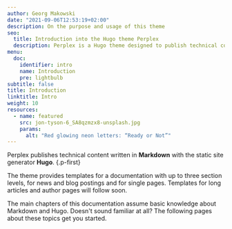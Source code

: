 ```yaml
---
author: Georg Makowski
date: "2021-09-06T12:53:19+02:00"
description: On the purpose and usage of this theme
seo:
  title: Introduction into the Hugo theme Perplex
  description: Perplex is a Hugo theme designed to publish technical content written in Markdown. There are layout variants for a documentation, a blog, a news feed and articles.
menu:
  doc:
    identifier: intro
    name: Introduction
    pre: lightbulb
subtitle: false
title: Introduction
linktitle: Intro
weight: 10
resources:
  - name: featured
    src: jon-tyson-6_SA8qzmzx8-unsplash.jpg
    params:
      alt: "Red glowing neon letters: “Ready or Not”"  
---
```


Perplex publishes technical content written in **Markdown** 
with the static site generator **Hugo**.
{.p-first} <!--more-->

The theme provides templates for a documentation with up to three section levels, for news and blog postings and for single pages. Templates for long articles and author pages will follow soon.

The main chapters of this documentation assume basic knowledge about Markdown and Hugo. Doesn't sound familiar at all? The following pages about these topics get you started.
